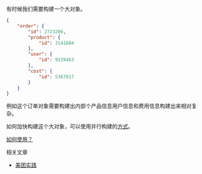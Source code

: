 有时候我们需要构建一个大对象。

```json
{
    "order": {
        "id": 2723206,
        "product": {
            "id": 3141684
        },
        "user": {
            "id": 9229463
        },
        "cost": {
            "id": 5367017
        }
    }
}
```

例如这个订单对象需要构建出内部个产品信息用户信息和费用信息构建出来相对复杂。

如何加快构建这个大对象，可以使用并行构建的[方式](https://github.com/cdigho/start-boot/blob/master/start-boot-core/src/main/java/org/yho/core/common/ParallelBuildingObjects.java)。

[如何使用？](https://github.com/cdigho/start-boot/blob/master/start-boot-core/src/main/test/org/yho/core/common/ParallelBuildingObjectsTest.java)



相关文章

- [美团实践](https://tech.meituan.com/2022/05/12/principles-and-practices-of-completablefuture.html)

